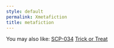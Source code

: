 ```yaml
---
style: default
permalink: Xmetafiction
title: metafiction
---
```

You may also like:
[SCP-034](http://scp-wiki.net/scp-034)
[Trick or Treat](http://scp-wiki.net/trick-or-treat)